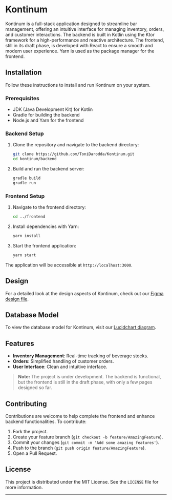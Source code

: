 # Kontinum

Kontinum is a full-stack application designed to streamline bar management, offering an intuitive interface for managing inventory, orders, and customer interactions. The backend is built in Kotlin using the Ktor framework for a high-performance and reactive architecture. The frontend, still in its draft phase, is developed with React to ensure a smooth and modern user experience. Yarn is used as the package manager for the frontend.

## Installation

Follow these instructions to install and run Kontinum on your system.

### Prerequisites

- JDK (Java Development Kit) for Kotlin
- Gradle for building the backend
- Node.js and Yarn for the frontend

### Backend Setup

1. Clone the repository and navigate to the backend directory:
   ```bash
   git clone https://github.com/ToniDarodda/Kontinum.git
   cd kontinum/backend
   ```

2. Build and run the backend server:
   ```bash
   gradle build
   gradle run
   ```

### Frontend Setup

1. Navigate to the frontend directory:
   ```bash
   cd ../frontend
   ```

2. Install dependencies with Yarn:
   ```bash
   yarn install
   ```

3. Start the frontend application:
   ```bash
   yarn start
   ```

The application will be accessible at `http://localhost:3000`.

## Design

For a detailed look at the design aspects of Kontinum, check out our [Figma design file](https://www.figma.com/file/Q0DCDkYKprRKvmE4sW8nPJ/Kontinum?type=design&node-id=52%3A942&mode=design&t=WLhf4qDbIzP3CdRz-1).

## Database Model

To view the database model for Kontinum, visit our [Lucidchart diagram](https://lucid.app/lucidchart/bbcf10f0-ef71-4022-b5a7-eab1e8fb6033/edit?viewport_loc=-741%2C-54%2C3164%2C2033%2C0_0&invitationId=inv_5d063bf4-c444-418a-95e5-4f00340125ac).

## Features

- **Inventory Management**: Real-time tracking of beverage stocks.
- **Orders**: Simplified handling of customer orders.
- **User Interface**: Clean and intuitive interface.

> **Note:** The project is under development. The backend is functional, but the frontend is still in the draft phase, with only a few pages designed so far.

## Contributing

Contributions are welcome to help complete the frontend and enhance backend functionalities. To contribute:

1. Fork the project.
2. Create your feature branch (`git checkout -b feature/AmazingFeature`).
3. Commit your changes (`git commit -m 'Add some amazing features'`).
4. Push to the branch (`git push origin feature/AmazingFeature`).
5. Open a Pull Request.

## License

This project is distributed under the MIT License. See the `LICENSE` file for more information.

---
